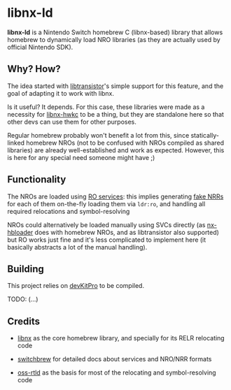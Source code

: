 # libnx-ld

**libnx-ld** is a Nintendo Switch homebrew C (libnx-based) library that allows homebrew to dynamically load NRO libraries (as they are actually used by official Nintendo SDK).

## Why? How?

The idea started with [libtransistor]()'s simple support for this feature, and the goal of adapting it to work with libnx.

Is it useful? It depends. For this case, these libraries were made as a necessity for [libnx-hwkc](../libnx-hwkc/) to be a thing, but they are standalone here so that other devs can use them for other purposes.

Regular homebrew probably won't benefit a lot from this, since statically-linked homebrew NROs (not to be confused with NROs compiled as shared libraries) are already well-established and work as expected. However, this is here for any special need someone might have ;)

## Functionality

The NROs are loaded using [RO services](https://switchbrew.org/wiki/RO_services): this implies generating [fake NRRs](https://switchbrew.org/wiki/NRR) for each of them on-the-fly loading them via `ldr:ro`, and handling all required relocations and symbol-resolving

NROs could alternatively be loaded manually using SVCs directly (as [nx-hbloader](https://github.com/switchbrew/nx-hbloader) does with homebrew NROs, and as libtransistor also supported) but RO works just fine and it's less complicated to implement here (it basically abstracts a lot of the manual handling).

## Building

This project relies on [devKitPro](https://devkitpro.org/) to be compiled.

TODO: (...)

## Credits

- [libnx](https://github.com/switchbrew/libnx) as the core homebrew library, and specially for its RELR relocating code

- [switchbrew](https://switchbrew.org/wiki/Main_Page) for detailed docs about services and NRO/NRR formats

- [oss-rtld](https://github.com/marysaka/oss-rtld) as the basis for most of the relocating and symbol-resolving code
